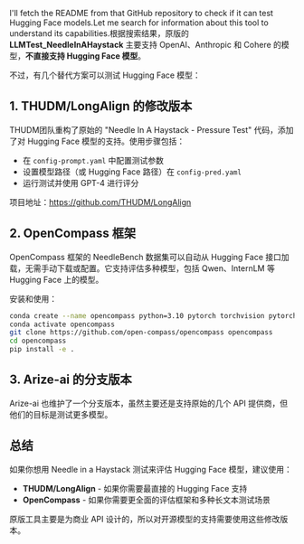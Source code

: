 I'll fetch the README from that GitHub repository to check if it can test Hugging Face models.Let me search for information about this tool to understand its capabilities.根据搜索结果，原版的 **LLMTest_NeedleInAHaystack** 主要支持 OpenAI、Anthropic 和 Cohere 的模型，**不直接支持 Hugging Face 模型**。

不过，有几个替代方案可以测试 Hugging Face 模型：

## 1. **THUDM/LongAlign 的修改版本**

THUDM团队重构了原始的 "Needle In A Haystack - Pressure Test" 代码，添加了对 Hugging Face 模型的支持。使用步骤包括：

- 在 `config-prompt.yaml` 中配置测试参数
- 设置模型路径（或 Hugging Face 路径）在 `config-pred.yaml`
- 运行测试并使用 GPT-4 进行评分

项目地址：https://github.com/THUDM/LongAlign

## 2. **OpenCompass 框架**

OpenCompass 框架的 NeedleBench 数据集可以自动从 Hugging Face 接口加载，无需手动下载或配置。它支持评估多种模型，包括 Qwen、InternLM 等 Hugging Face 上的模型。

安装和使用：

```bash
conda create --name opencompass python=3.10 pytorch torchvision pytorch-cuda -c nvidia -c pytorch -y
conda activate opencompass
git clone https://github.com/open-compass/opencompass opencompass
cd opencompass
pip install -e .
```

## 3. **Arize-ai 的分支版本**

Arize-ai 也维护了一个分支版本，虽然主要还是支持原始的几个 API 提供商，但他们的目标是测试更多模型。

## 总结

如果你想用 Needle in a Haystack 测试来评估 Hugging Face 模型，建议使用：

- **THUDM/LongAlign** - 如果你需要最直接的 Hugging Face 支持
- **OpenCompass** - 如果你需要更全面的评估框架和多种长文本测试场景

原版工具主要是为商业 API 设计的，所以对开源模型的支持需要使用这些修改版本。